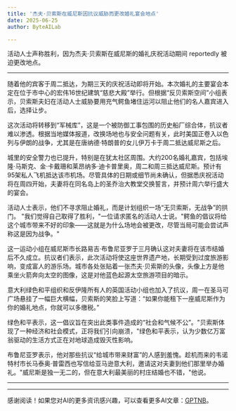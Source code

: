 ```yaml
---
title: '杰夫·贝索斯在威尼斯因抗议威胁而更改婚礼宴会地点'
date: 2025-06-25
author: ByteAILab

---
```


活动人士声称胜利，因为杰夫·贝索斯在威尼斯的婚礼庆祝活动期间 reportedly 被迫更改地点。

---
随着他的宾客于周二抵达，为期三天的庆祝活动即将开始。本次婚礼的主要宴会本定在位于市中心的宏伟16世纪建筑“慈悲大殿”举行。但根据“反贝索斯空间”小组表示，贝索斯夫妇在活动人士威胁要用充气鳄鱼堵住运河以阻止他们的名人嘉宾进入后，选择让步。 

这次活动将转移到“军械库”，这是一个被防御工事包围的历史船厂综合体，抗议者难以渗透。根据当地媒体报道，改换场地也与安全问题有关，此时美国正卷入以色列与伊朗的战争，尤其是在唐纳德·特朗普的女儿伊万卡于周二抵达威尼斯之后。

城里的安全警力也已提升，特别是在犹太社区周围。大约200名婚礼嘉宾，包括埃隆·马斯克、金·卡戴珊和莱昂纳多·迪卡普里奥，周二和周三抵达威尼斯。预计有95架私人飞机抵达该市机场。尽管具体的日期或细节尚未确认，但据悉庆祝活动将在周四开始，夫妻将在同名岛上的圣乔治大教堂交换誓言，并预计周六举行盛大的宴会。

活动人士表示，他们不寻求阻止婚礼，而是计划组织一场“无贝索斯，无战争”的拱门。 "我们觉得自己取得了胜利，"一位请求匿名的活动人士说。"鳄鱼的倡议将给这个城市带来不好的印象——这就是为什么场地会被更改，尽管当局可能会尝试声称这是因为战争。"

这一运动小组在威尼斯市长路易吉·布鲁尼亚罗于三月确认这对夫妻将在该市结婚后不久成立。抗议者们表示，此次活动将使这座世界遗产地，长期受到过度旅游影响，变成富人的游乐场。城市各处张贴着一张杰夫·贝索斯的头像，头像上方是他乘坐火箭奔向太空的图像，这是对他蓝色起源太空旅游项目的暗示。

意大利绿色和平组织和反伊隆所有人的英国活动小组也加入了抗议，周一在圣马可广场悬挂了一幅巨大横幅，贝索斯的笑脸上写道：“如果你能租下一座威尼斯作为你的婚礼地点，你就可以多缴税。”

绿色和平表示，这一倡议旨在突出此类事件造成的“社会和气候不公”。"贝索斯体现了一种经济和社会模式，正将我们引向崩溃，"绿色和平表示，认为少数亿万富翁驱动的生活方式正在对地球造成毁灭性影响。 

布鲁尼亚罗表示，他对那些抗议“给城市带来财富”的人感到羞愧。趁机而来的韦诺特村市长马泰奥·普雷西也写信给亚马逊意大利，邀请这对夫妻到他们那里举办婚礼。"威尼斯是独一无二的，但在意大利最美丽的村庄结婚也不错，"他说。

---
---
感谢阅读！如果您对AI的更多资讯感兴趣，可以查看更多AI文章：[GPTNB](https://gptnb.com)。
